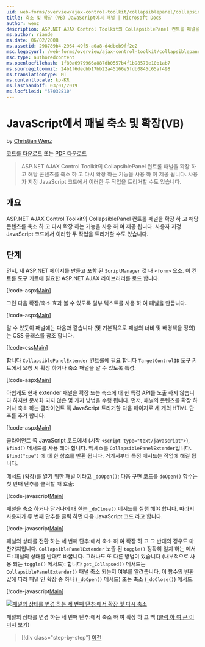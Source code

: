 ```yaml
---
uid: web-forms/overview/ajax-control-toolkit/collapsiblepanel/collapsing-and-expanding-a-panel-from-javascript-vb
title: 축소 및 확장 (VB) JavaScript에서 패널 | Microsoft Docs
author: wenz
description: ASP.NET AJAX Control Toolkit의 CollapsiblePanel 컨트롤 패널을 확장 하 고 해당 콘텐츠를 축소 하 고 확장 하는 기능을 사용 하 여 제공을 하는 중...
ms.author: riande
ms.date: 06/02/2008
ms.assetid: 298789b4-2964-49f5-a0a8-d4dbeb9ff2c2
msc.legacyurl: /web-forms/overview/ajax-control-toolkit/collapsiblepanel/collapsing-and-expanding-a-panel-from-javascript-vb
msc.type: authoredcontent
ms.openlocfilehash: 1f80a6979966a887db0557b4f1b98570e10b1ab7
ms.sourcegitcommit: 24b1f6decbb17bb22a45166e5fdb0845c65af498
ms.translationtype: MT
ms.contentlocale: ko-KR
ms.lasthandoff: 03/01/2019
ms.locfileid: "57032810"
---
```

<a name="collapsing-and-expanding-a-panel-from-javascript-vb"></a>JavaScript에서 패널 축소 및 확장(VB)
====================
by [Christian Wenz](https://github.com/wenz)

[코드를 다운로드](http://download.microsoft.com/download/8/a/a/8aab3c3e-de6f-463f-805c-5fda567eef6e/CollapsiblePanel1.vb.zip) 또는 [PDF 다운로드](http://download.microsoft.com/download/b/6/a/b6ae89ee-df69-4c87-9bfb-ad1eb2b23373/collapsiblepanel1VB.pdf)

> ASP.NET AJAX Control Toolkit의 CollapsiblePanel 컨트롤 패널을 확장 하 고 해당 콘텐츠를 축소 하 고 다시 확장 하는 기능을 사용 하 여 제공 됩니다. 사용자 지정 JavaScript 코드에서 이러한 두 작업을 트리거할 수도 있습니다.


## <a name="overview"></a>개요

ASP.NET AJAX Control Toolkit의 CollapsiblePanel 컨트롤 패널을 확장 하 고 해당 콘텐츠를 축소 하 고 다시 확장 하는 기능을 사용 하 여 제공 됩니다. 사용자 지정 JavaScript 코드에서 이러한 두 작업을 트리거할 수도 있습니다.

## <a name="steps"></a>단계

먼저, 새 ASP.NET 페이지를 만들고 포함 된 `ScriptManager` 것 내 `<form>` 요소. 이 컨트롤 도구 키트에 필요한 ASP.NET AJAX 라이브러리를 로드 합니다.

[!code-aspx[Main](collapsing-and-expanding-a-panel-from-javascript-vb/samples/sample1.aspx)]

그런 다음 확장/축소 효과 볼 수 있도록 일부 텍스트를 사용 하 여 패널을 만듭니다.

[!code-aspx[Main](collapsing-and-expanding-a-panel-from-javascript-vb/samples/sample2.aspx)]

알 수 있듯이 패널에는 다음과 같습니다 (및 기본적으로 패널의 너비 및 배경색을 정의)는 CSS 클래스를 참조 합니다.

[!code-css[Main](collapsing-and-expanding-a-panel-from-javascript-vb/samples/sample3.css)]

합니다 `CollapsiblePanelExtender` 컨트롤에 필요 합니다 `TargetControlID` 도구 키트에서 요청 시 확장 하거나 축소 패널을 알 수 있도록 특성:

[!code-aspx[Main](collapsing-and-expanding-a-panel-from-javascript-vb/samples/sample4.aspx)]

아쉽게도 현재 extender 패널을 확장 또는 축소에 대 한 특정 API를 노출 하지 않습니다 하지만 문서화 되지 않은 몇 가지 방법을 수행 됩니다. 먼저, 패널의 콘텐츠를 확장 하거나 축소 하는 클라이언트 쪽 JavaScript 트리거할 다음 페이지로 세 개의 HTML 단추를 추가 합니다.

[!code-aspx[Main](collapsing-and-expanding-a-panel-from-javascript-vb/samples/sample5.aspx)]

클라이언트 쪽 JavaScript 코드에서 (시작 `<script type="text/javascript">`), `$find()` 메서드를 사용 해야 합니다. 액세스를 `CollapsiblePanelExtender`입니다. `$find("cpe")` 에 대 한 참조를 반환 됩니다. 거기서부터 특정 메서드는 작업에 해결 됩니다.

메서드 (확장)를 열기 위한 패널 이라고 `_doOpen()`; 다음 구현 코드를 `doOpen()` 함수는 첫 번째 단추를 클릭할 때 호출:

[!code-javascript[Main](collapsing-and-expanding-a-panel-from-javascript-vb/samples/sample6.js)]

패널을 축소 하거나 닫거나에 대 한는 `_doClose()` 메서드를 실행 해야 합니다. 따라서 사용자가 두 번째 단추를 클릭 하면 다음 JavaScript 코드 라고 합니다.

[!code-javascript[Main](collapsing-and-expanding-a-panel-from-javascript-vb/samples/sample7.js)]

패널의 상태를 전환 하는 세 번째 단추:에서 축소 하 여 확장 하 고 그 반대의 경우도 마찬가지입니다. `CollapsiblePanelExtender` 노출 된 `toggle()` 정확히 일치 하는 메서드: 패널의 상태를 반대로 바꿉니다. 그러나도 또 다른 방법이 있습니다 (내부적으로 사용 되는 `toggle()` 메서드): 합니다 `get_Collapsed()` 메서드는 `CollapsiblePanelExtender()` 패널 축소 되는지 여부를 알려줍니다. 이 함수의 반환 값에 따라 패널 인 확장 중 하나 (`_doOpen()` 메서드) 또는 축소 (`_doClose()`) 메서드.

[!code-javascript[Main](collapsing-and-expanding-a-panel-from-javascript-vb/samples/sample8.js)]


[![패널의 상태를 변경 하는 세 번째 단추:에서 확장 및 다시 축소](collapsing-and-expanding-a-panel-from-javascript-vb/_static/image2.png)](collapsing-and-expanding-a-panel-from-javascript-vb/_static/image1.png)

패널의 상태를 변경 하는 세 번째 단추:에서 축소 하 여 확장 하 고 백 ([클릭 하 여 큰 이미지 보기](collapsing-and-expanding-a-panel-from-javascript-vb/_static/image3.png))

> [!div class="step-by-step"]
> [이전](collapsing-and-expanding-a-panel-from-javascript-cs.md)
